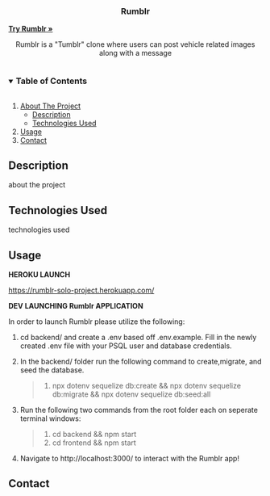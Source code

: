 <p align="center">
   <h3 align="center">Rumblr</h3>
   <a align="center" href="https://rumblr-solo-project.herokuapp.com/"><strong>Try Rumblr »</strong></a>
   <p align="center">Rumblr is a "Tumblr" clone where users can post vehicle related images along with a message</p>
</p>

<p align="center">
<details open="open">
 <summary><h3 style="display: inline-block">Table of Contents</h2></summary>
 <ol>
  <li>
   <a href="#test">About The Project</a>
   <ul>
    <li><a href="#description">Description</a></li>
    <li><a href="#technologies-used">Technologies Used</a></li>
   </ul>
  </li>
  <li><a href="#usage">Usage</a></li>
  <li><a href="#contact">Contact</a></li>
 </ol>
</details>
</p>     
     
     
     
     
     
     
     
     
     
     
     
     
     
     
     
     
## Description

about the project


















## Technologies Used

technologies used














## Usage

**HEROKU LAUNCH**

https://rumblr-solo-project.herokuapp.com/

**DEV LAUNCHING Rumblr APPLICATION**

In order to launch Rumblr please utilize the following:

 1. 
     cd backend/ and create a .env based off .env.example. Fill in the newly created .env file with your PSQL user and database credentials.

 2. 
    In the backend/ folder run the following command to create,migrate, and seed the database.
    > 1. npx dotenv sequelize db:create && npx dotenv sequelize db:migrate && npx dotenv sequelize db:seed:all

 3. 
    Run the following two commands from the root folder each on seperate terminal windows:
    > 1. cd backend && npm start
    > 2. cd frontend && npm start

 4. Navigate to http://localhost:3000/ to interact with the Rumblr app!



















## Contact
